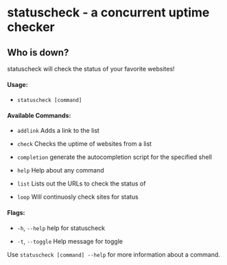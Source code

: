 # statuscheck - a concurrent uptime checker
## Who is down? 

statuscheck will check the status of your favorite websites!

#### Usage: 
- `statuscheck [command]`


#### Available Commands:

   - `addlink`     Adds a link to the list
  
   - `check`       Checks the uptime of websites from a list
  
  - `completion`  generate the autocompletion script for the specified shell
  
  - `help`        Help about any command
  
  - `list`        Lists out the URLs to check the status of
  
  - `loop`        Will continuosly check sites for status

#### Flags:

  - `-h`, `--help`     help for statuscheck
 
  - `-t`, `--toggle`   Help message for toggle

Use `statuscheck [command] --help` for more information about a command.
